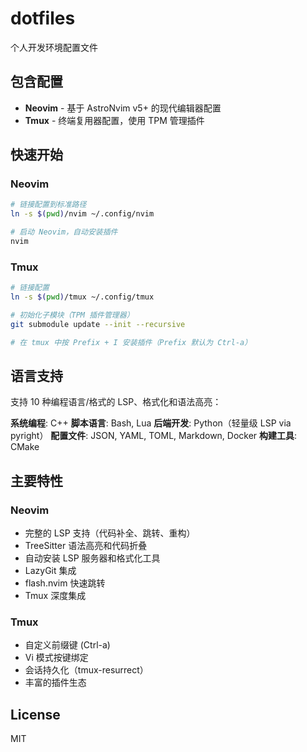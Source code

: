 # dotfiles

个人开发环境配置文件

## 包含配置

- **Neovim** - 基于 AstroNvim v5+ 的现代编辑器配置
- **Tmux** - 终端复用器配置，使用 TPM 管理插件

## 快速开始

### Neovim

```bash
# 链接配置到标准路径
ln -s $(pwd)/nvim ~/.config/nvim

# 启动 Neovim，自动安装插件
nvim
```

### Tmux

```bash
# 链接配置
ln -s $(pwd)/tmux ~/.config/tmux

# 初始化子模块（TPM 插件管理器）
git submodule update --init --recursive

# 在 tmux 中按 Prefix + I 安装插件（Prefix 默认为 Ctrl-a）
```

## 语言支持

支持 10 种编程语言/格式的 LSP、格式化和语法高亮：

**系统编程**: C++
**脚本语言**: Bash, Lua
**后端开发**: Python（轻量级 LSP via pyright）
**配置文件**: JSON, YAML, TOML, Markdown, Docker
**构建工具**: CMake

## 主要特性

### Neovim
- 完整的 LSP 支持（代码补全、跳转、重构）
- TreeSitter 语法高亮和代码折叠
- 自动安装 LSP 服务器和格式化工具
- LazyGit 集成
- flash.nvim 快速跳转
- Tmux 深度集成

### Tmux
- 自定义前缀键 (Ctrl-a)
- Vi 模式按键绑定
- 会话持久化（tmux-resurrect）
- 丰富的插件生态

## License

MIT
